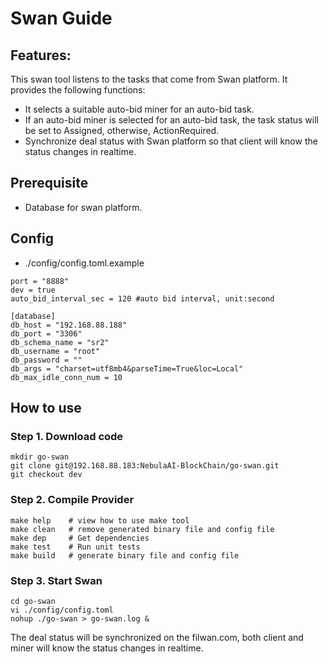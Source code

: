 # Swan Guide

## Features:

This swan tool listens to the tasks that come from Swan platform. It provides the following functions:

* It selects a suitable auto-bid miner for an auto-bid task. 
* If an auto-bid miner is selected for an auto-bid task, the task status will be set to Assigned, otherwise, ActionRequired.
* Synchronize deal status with Swan platform so that client will know the status changes in realtime.

## Prerequisite
- Database for swan platform.

## Config
* ./config/config.toml.example
```shell
port = "8888"
dev = true
auto_bid_interval_sec = 120 #auto bid interval, unit:second

[database]
db_host = "192.168.88.188"
db_port = "3306"
db_schema_name = "sr2"
db_username = "root"
db_password = ""
db_args = "charset=utf8mb4&parseTime=True&loc=Local"
db_max_idle_conn_num = 10
```
## How to use

### Step 1. Download code
```shell
mkdir go-swan
git clone git@192.168.88.183:NebulaAI-BlockChain/go-swan.git
git checkout dev
```

### Step 2. Compile Provider
```shell
make help    # view how to use make tool
make clean   # remove generated binary file and config file
make dep     # Get dependencies
make test    # Run unit tests
make build   # generate binary file and config file
```

### Step 3. Start Swan
```shell
cd go-swan
vi ./config/config.toml
nohup ./go-swan > go-swan.log &
```

The deal status will be synchronized on the filwan.com, both client and miner will know the status changes in realtime.
